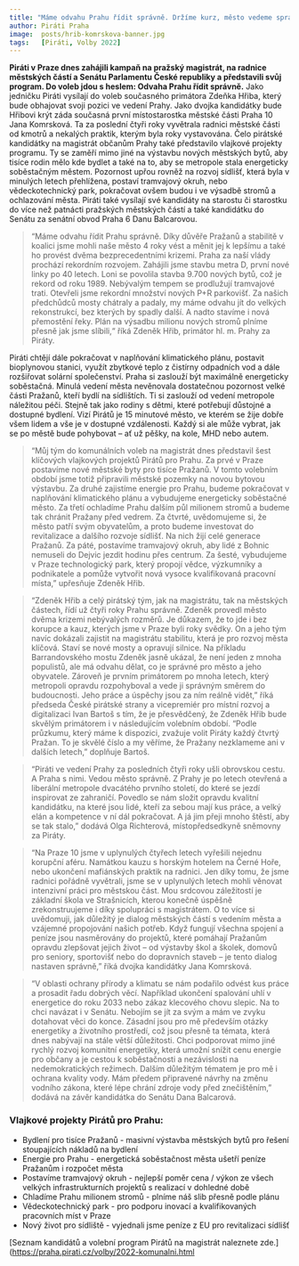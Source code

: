 ```yaml
---
title: "Máme odvahu Prahu řídit správně. Držíme kurz, město vedeme správným směrem"
author: Piráti Praha
image: 	posts/hrib-komrskova-banner.jpg
tags:   [Piráti, Volby 2022]
---
```


**Piráti v Praze dnes zahájili kampaň na pražský magistrát, na radnice městských částí a Senátu Parlamentu České republiky a představili svůj program. Do voleb jdou s heslem: Odvaha Prahu řídit správně.** Jako jedničku Piráti vysílají do voleb současného primátora Zdeňka Hřiba, který bude obhajovat svoji pozici ve vedení Prahy. Jako dvojka kandidátky bude Hřibovi krýt záda současná první místostarostka městské části Praha 10 Jana Komrsková. Ta za poslední čtyři roky vyvětrala radnici městské části od kmotrů a nekalých praktik, kterým byla roky vystavována. Čelo pirátské kandidátky na magistrát občanům Prahy také představilo vlajkové projekty programu. Ty se zaměří mimo jiné na výstavbu nových městských bytů, aby tisíce rodin mělo kde bydlet a také na to, aby se metropole stala energeticky soběstačným městem. Pozornost upřou rovněž na rozvoj sídlišť, která byla v minulých letech přehlížena, postaví tramvajový okruh, nebo vědeckotechnický park, pokračovat ovšem budou i ve výsadbě stromů a ochlazování města. Piráti také vysílají své kandidáty na starostu či starostku do více než patnácti pražských městských částí a také kandidátku do Senátu za senátní obvod Praha 6 Danu Balcarovou.

>“Máme odvahu řídit Prahu správně. Díky důvěře Pražanů a stabilitě v koalici jsme mohli naše město 4 roky vést a měnit jej k lepšímu a také ho provést dvěma bezprecedentními krizemi. Praha za naší vlády prochází rekordním rozvojem. Zahájili jsme stavbu metra D, první nové linky po 40 letech. Loni se povolila stavba 9.700 nových bytů, což je rekord od roku 1989. Nebývalým tempem se prodlužují tramvajové trati. Otevřeli jsme rekordní množství nových P+R parkovišť. Za našich předchůdců mosty chátraly a padaly, my máme odvahu jít do velkých rekonstrukcí, bez kterých by spadly další. A nadto stavíme i nová přemostění řeky. Plán na výsadbu milionu nových stromů plníme přesně jak jsme slíbili,“ říká Zdeněk Hřib, primátor hl. m. Prahy za Piráty.

Piráti chtějí dále pokračovat v naplňování klimatického plánu, postavit bioplynovou stanici, využít zbytkové teplo z čistírny odpadních vod a dále rozšiřovat solární společenství. Praha  si zaslouží být maximálně energeticky soběstačná. Minulá vedení města nevěnovala dostatečnou pozornost velké části Pražanů, kteří bydlí na sídlištích. Ti si zaslouží od vedení metropole náležitou péči. Stejně tak jako rodiny s dětmi, které potřebují důstojné a dostupné bydlení. Vizí Pirátů je 15 minutové město, ve kterém se žije dobře všem lidem a vše je v dostupné vzdálenosti. Každý si ale může vybrat, jak se po městě bude pohybovat – ať už pěšky, na kole, MHD nebo autem.

>“Můj tým do komunálních voleb na magistrát dnes představil šest klíčových vlajkových projektů Pirátů pro Prahu. Za prvé v Praze postavíme nové městské byty pro tisíce Pražanů. V tomto volebním období jsme totiž připravili městské pozemky na novou bytovou výstavbu. Za druhé zajistíme energie pro Prahu, budeme pokračovat v naplňování klimatického plánu a vybudujeme energeticky soběstačné město. Za třetí ochladíme Prahu dalším půl milionem stromů a budeme tak chránit  Pražany před vedrem. Za čtvrté, uvědomujeme si, že město patří svým obyvatelům, a proto budeme investovat do revitalizace a dalšího rozvoje sídlišť. Na nich žijí celé generace Pražanů. Za páté, postavíme tramvajový okruh, aby lidé z Bohnic nemuseli do Dejvic jezdit hodinu přes centrum. Za šesté, vybudujeme v Praze technologický park, který propojí vědce, výzkumníky a podnikatele a pomůže vytvořit nová vysoce kvalifikovaná pracovní místa,” upřesňuje Zdeněk Hřib. 

>“Zdeněk Hřib a celý pirátský tým, jak na magistrátu, tak na městských částech, řídí už čtyři roky Prahu správně. Zdeněk provedl město dvěma krizemi nebývalých rozměrů. Je důkazem, že to jde i bez korupce a kauz, kterých jsme v Praze byli roky svědky. On a jeho tým navíc dokázali zajistit na magistrátu stabilitu, která je pro rozvoj města klíčová. Staví se nové mosty a opravují silnice. Na příkladu Barrandovského mostu Zdeněk jasně ukázal, že není jeden z mnoha populistů, ale má odvahu dělat, co je správné pro město a jeho obyvatele. Zároveň je prvním primátorem po mnoha letech, který metropoli opravdu rozpohyboval a vede ji správným směrem do budoucnosti. Jeho práce a úspěchy jsou za ním reálně vidět,” říká předseda České pirátské strany a vicepremiér pro místní rozvoj a digitalizaci Ivan Bartoš s tím, že je přesvědčený, že Zdeněk Hřib bude skvělým primátorem i v následujícím volebním období. “Podle průzkumu, který máme k dispozici, zvažuje volit Piráty každý čtvrtý Pražan. To je skvělé číslo a my věříme, že Pražany nezklameme ani v dalších letech,” doplňuje Bartoš. 

>“Piráti ve vedení Prahy za posledních čtyři roky ušli obrovskou cestu. A Praha s nimi. Vedou město správně. Z Prahy je po letech otevřená a liberální metropole dvacátého prvního století, do které se jezdí inspirovat ze zahraničí. Povedlo se nám složit opravdu kvalitní kandidátku, na které jsou lidé, kteří za sebou mají kus práce, a velký elán a kompetence v ní dál pokračovat. A já jim přeji mnoho štěstí, aby se tak stalo,” dodává Olga Richterová, místopředsedkyně sněmovny za Piráty.

>“Na Praze 10 jsme v uplynulých čtyřech letech vyřešili nejednu korupční aféru. Namátkou kauzu s horským hotelem na Černé Hoře, nebo ukončení mafiánských praktik na radnici. Jen díky tomu, že jsme radnici pořádně vyvětrali, jsme se v uplynulých letech mohli věnovat intenzivní práci pro městskou část. Mou srdcovou záležitostí je základní škola ve Strašnicích, kterou konečně úspěšně zrekonstruujeme i díky spolupráci s magistrátem. O to více si uvědomuji, jak důležitý je dialog městských částí s vedením města a vzájemné propojování našich potřeb. Když fungují všechna spojení a peníze jsou  nasměrovány do projektů, které pomáhají Pražanům opravdu zlepšovat jejich život – od výstavby škol a školek, domovů pro seniory, sportovišť nebo do dopravních staveb – je tento dialog nastaven správně,” říká dvojka kandidátky Jana Komrsková.

>“V oblasti ochrany přírody a klimatu se nám podařilo odvést kus práce a prosadit řadu dobrých věcí. Například ukončení spalování uhlí v energetice do roku 2033 nebo zákaz klecového chovu slepic. Na to chci navázat i v Senátu. Nebojím se jít za svým a mám ve zvyku dotahovat věci do konce. Zásadní jsou pro mě především otázky energetiky a životního prostředí, což jsou přesně ta témata, která dnes nabývají na stále větší důležitosti. Chci podporovat mimo jiné rychlý rozvoj komunitní energetiky, která umožní snížit cenu energie pro občany a je cestou k soběstačnosti a nezávislosti na nedemokratických režimech. Dalším důležitým tématem je pro mě i ochrana kvality vody. Mám předem připravené návrhy na změnu vodního zákona, které lépe chrání zdroje vody před znečištěním,” dodává na závěr kandidátka do Senátu Dana Balcarová. 

### Vlajkové projekty Pirátů pro Prahu: 

- Bydlení pro tisíce Pražanů - masivní výstavba městských bytů pro řešení stoupajících nákladů na bydlení
- Energie pro Prahu - energetická soběstačnost města ušetří peníze Pražanům i rozpočet města
- Postavíme tramvajový okruh - nejlepší poměr cena / výkon ze všech velkých infrastrukturních projektů s realizací v dohledné době
- Chladíme Prahu milionem stromů - plníme náš slib přesně podle plánu
- Vědeckotechnický park - pro podporu inovací a kvalifikovaných pracovních míst v Praze
- Nový život pro sídliště - vyjednali jsme peníze z EU pro revitalizaci sídlišť

[Seznam kandidátů a volební program Pirátů na magistrát naleznete zde.](https://praha.pirati.cz/volby/2022-komunalni.html